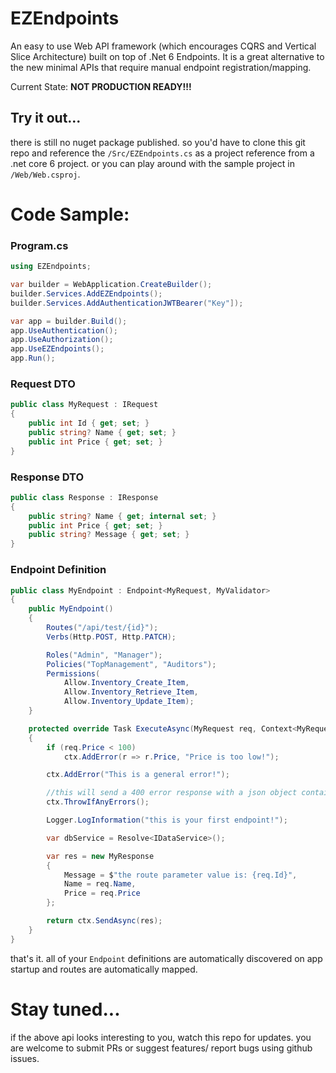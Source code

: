 # EZEndpoints

An easy to use Web API framework (which encourages CQRS and Vertical Slice Architecture) built on top of .Net 6 Endpoints. It is a great alternative to the new minimal APIs that require manual endpoint registration/mapping.


Current State: **NOT PRODUCTION READY!!!**


## Try it out...
there is still no nuget package published. so you'd have to clone this git repo and reference the `/Src/EZEndpoints.cs` as a project reference from a .net core 6 project. or you can play around with the sample project in `/Web/Web.csproj`.

# Code Sample:

### Program.cs
```csharp
using EZEndpoints;

var builder = WebApplication.CreateBuilder();
builder.Services.AddEZEndpoints();
builder.Services.AddAuthenticationJWTBearer("Key"]);

var app = builder.Build();
app.UseAuthentication();
app.UseAuthorization();
app.UseEZEndpoints();
app.Run();
```

### Request DTO
```csharp
public class MyRequest : IRequest
{
    public int Id { get; set; }
    public string? Name { get; set; }
    public int Price { get; set; }
}
```

### Response DTO
```csharp
public class Response : IResponse
{
    public string? Name { get; internal set; }
    public int Price { get; set; }
    public string? Message { get; set; }
}
```

### Endpoint Definition
```csharp
public class MyEndpoint : Endpoint<MyRequest, MyValidator>
{
    public MyEndpoint()
    {
        Routes("/api/test/{id}");
        Verbs(Http.POST, Http.PATCH);

        Roles("Admin", "Manager");
        Policies("TopManagement", "Auditors");
        Permissions(
            Allow.Inventory_Create_Item,
            Allow.Inventory_Retrieve_Item,
            Allow.Inventory_Update_Item);
    }

    protected override Task ExecuteAsync(MyRequest req, Context<MyRequest> ctx)
    {
        if (req.Price < 100)
            ctx.AddError(r => r.Price, "Price is too low!");

        ctx.AddError("This is a general error!");

        //this will send a 400 error response with a json object containing error details.
        ctx.ThrowIfAnyErrors();

        Logger.LogInformation("this is your first endpoint!");

        var dbService = Resolve<IDataService>();

        var res = new MyResponse
        {
            Message = $"the route parameter value is: {req.Id}",
            Name = req.Name,
            Price = req.Price
        };

        return ctx.SendAsync(res);
    }
}
```

that's it. all of your `Endpoint` definitions are automatically discovered on app startup and routes are automatically mapped.

# Stay tuned...

if the above api looks interesting to you, watch this repo for updates. you are welcome to submit PRs or suggest features/ report bugs using github issues.